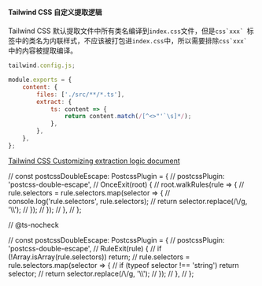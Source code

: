 #### Tailwind CSS 自定义提取逻辑

Tailwind CSS 默认提取文件中所有类名编译到`index.css`文件，但是`` css`xxx`  ``标签中的类名为内联样式，不应该被打包进`index.css`中，所以需要排除`` css`xxx`  ``中的内容被提取编译。

```js
tailwind.config.js;

module.exports = {
    content: {
        files: ['./src/**/*.ts'],
        extract: {
            ts: content => {
                return content.match(/[^<>"'`\s]*/);
            },
        },
    },
};
```

[Tailwind CSS Customizing extraction logic document](https://tailwindcss.com/docs/content-configuration#customizing-extraction-logic)


// const postcssDoubleEscape: PostcssPlugin = {
//     postcssPlugin: 'postcss-double-escape',
//     OnceExit(root) {
//         root.walkRules(rule => {
//             rule.selectors = rule.selectors.map(selector => {
//                 console.log('rule.selectors', rule.selectors);
//                 return selector.replace(/\\/g, '\\\\');
//             });
//         });
//     },
// };



// @ts-nocheck


// const postcssDoubleEscape: PostcssPlugin = {
//     postcssPlugin: 'postcss-double-escape',
//     RuleExit(rule) {
//         if (!Array.isArray(rule.selectors)) return;
//         rule.selectors = rule.selectors.map(selector => {
//             if (typeof selector !== 'string') return selector;
//             return selector.replace(/\\/g, '\\\\');
//         });
//     },
// };